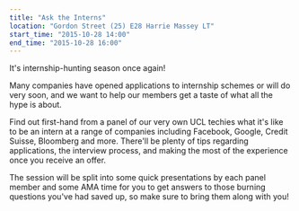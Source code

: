 ```yaml
---
title: "Ask the Interns"
location: "Gordon Street (25) E28 Harrie Massey LT"
start_time: "2015-10-28 14:00"
end_time: "2015-10-28 16:00"
---
```


It's internship-hunting season once again!

Many companies have opened applications to internship schemes or will do very soon, and we want to help our members get a taste of what all the hype is about.

Find out first-hand from a panel of our very own UCL techies what it's like to be an intern at a range of companies including Facebook, Google, Credit Suisse, Bloomberg and more. There'll be plenty of tips regarding applications, the interview process, and making the most of the experience once you receive an offer.

The session will be split into some quick presentations by each panel member and some AMA time for you to get answers to those burning questions you've had saved up, so make sure to bring them along with you!
